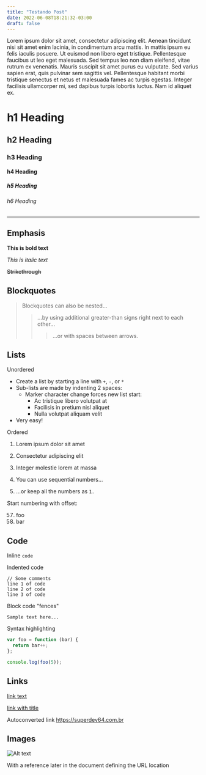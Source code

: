 ```yaml
---
title: "Testando Post"
date: 2022-06-08T18:21:32-03:00
draft: false
---
```


Lorem ipsum dolor sit amet, consectetur adipiscing elit. Aenean tincidunt nisi sit amet enim lacinia, in condimentum arcu mattis. In mattis ipsum eu felis iaculis posuere. Ut euismod non libero eget tristique. Pellentesque faucibus ut leo eget malesuada. Sed tempus leo non diam eleifend, vitae rutrum ex venenatis. Mauris suscipit sit amet purus eu vulputate. Sed varius sapien erat, quis pulvinar sem sagittis vel. Pellentesque habitant morbi tristique senectus et netus et malesuada fames ac turpis egestas. Integer facilisis ullamcorper mi, sed dapibus turpis lobortis luctus. Nam id aliquet ex.

# h1 Heading
## h2 Heading
### h3 Heading
#### h4 Heading
##### h5 Heading
###### h6 Heading

___

## Emphasis

**This is bold text**

*This is italic text*

~~Strikethrough~~


## Blockquotes


> Blockquotes can also be nested...
>> ...by using additional greater-than signs right next to each other...
> > > ...or with spaces between arrows.


## Lists

Unordered

+ Create a list by starting a line with `+`, `-`, or `*`
+ Sub-lists are made by indenting 2 spaces:
  - Marker character change forces new list start:
    * Ac tristique libero volutpat at
    + Facilisis in pretium nisl aliquet
    - Nulla volutpat aliquam velit
+ Very easy!

Ordered

1. Lorem ipsum dolor sit amet
2. Consectetur adipiscing elit
3. Integer molestie lorem at massa


1. You can use sequential numbers...
1. ...or keep all the numbers as `1.`

Start numbering with offset:

57. foo
1. bar


## Code

Inline `code`

Indented code

    // Some comments
    line 1 of code
    line 2 of code
    line 3 of code


Block code "fences"

```
Sample text here...
```

Syntax highlighting

``` js
var foo = function (bar) {
  return bar++;
};

console.log(foo(5));
```

## Links

[link text](https://superdev64.com.br)

[link with title](http://instagram.com/superdev.64 "Instagram SuperDev64!")

Autoconverted link https://superdev64.com.br

## Images

![Alt text][id]

With a reference later in the document defining the URL location

[id]: https://octodex.github.com/images/dojocat.jpg  "The Dojocat"